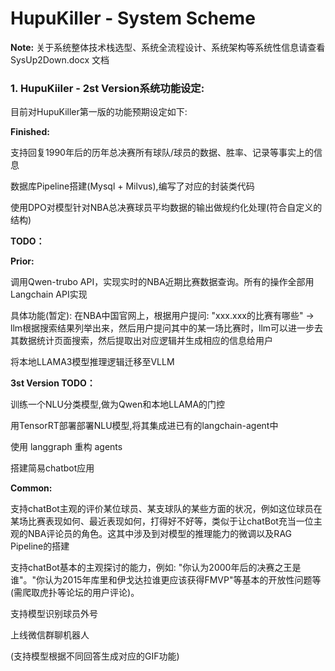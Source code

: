 # HupuKiller - System Scheme

**Note:** 关于系统整体技术栈选型、系统全流程设计、系统架构等系统性信息请查看 SysUp2Down.docx 文档

### 1. HupuKiiler - 2st Version系统功能设定:

目前对HupuKiller第一版的功能预期设定如下:

**Finished:**

支持回复1990年后的历年总决赛所有球队/球员的数据、胜率、记录等事实上的信息

数据库Pipeline搭建(Mysql + Milvus),编写了对应的封装类代码

使用DPO对模型针对NBA总决赛球员平均数据的输出做规约化处理(符合自定义的结构)

**TODO：**

**Prior:**

调用Qwen-trubo API，实现实时的NBA近期比赛数据查询。所有的操作全部用Langchain API实现

具体功能(暂定): 在NBA中国官网上，根据用户提问: "xxx.xxx的比赛有哪些" -> llm根据搜索结果列举出来，然后用户提问其中的某一场比赛时，llm可以进一步去其数据统计页面搜索，然后提取出对应逻辑并生成相应的信息给用户


将本地LLAMA3模型推理逻辑迁移至VLLM

**3st Version TODO：**

训练一个NLU分类模型,做为Qwen和本地LLAMA的门控

用TensorRT部署部署NLU模型,将其集成进已有的langchain-agent中

使用 langgraph 重构 agents

搭建简易chatbot应用

**Common:**

支持chatBot主观的评价某位球员、某支球队的某些方面的状况，例如这位球员在某场比赛表现如何、最近表现如何，打得好不好等，类似于让chatBot充当一位主观的NBA评论员的角色。这其中涉及到对模型的推理能力的微调以及RAG Pipeline的搭建

支持chatBot基本的主观探讨的能力，例如: "你认为2000年后的决赛之王是谁"。"你认为2015年库里和伊戈达拉谁更应该获得FMVP"等基本的开放性问题等(需爬取虎扑等论坛的用户评论)。

支持模型识别球员外号

上线微信群聊机器人

(支持模型根据不同回答生成对应的GIF功能)

